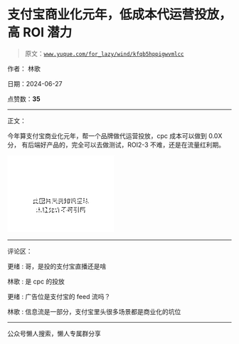# 支付宝商业化元年，低成本代运营投放，高 ROI 潜力

> 原文：[`www.yuque.com/for_lazy/wind/kfqb5hppigwvmlcc`](https://www.yuque.com/for_lazy/wind/kfqb5hppigwvmlcc)

作者： 林歌

日期：2024-06-27

点赞数：**35**

* * *

正文：

今年算支付宝商业化元年，帮一个品牌做代运营投放，cpc 成本可以做到 0.0X 分， 有后端好产品的，完全可以去做测试，ROI2-3 不难，还是在流量红利期。

![](img/36f98142954295f98eee4e71b20cf43b.png "None")

* * *

评论区：

更绪 : 哥，是投的支付宝直播还是啥

林歌 : 是 cpc 的投放

更绪 : 广告位是支付宝的 feed 流吗？

林歌 : 信息流是一部分，支付宝里头很多场景都是商业化的坑位

* * *

公众号懒人搜索，懒人专属群分享